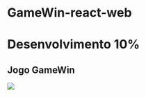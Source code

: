 # GameWin-react-web


<h1>Desenvolvimento 10%</h1>
<h2>Jogo GameWin</h2>
<img src="https://user-images.githubusercontent.com/78341732/167279705-7da0649a-f3d5-45c8-a2bd-f3a2fd22e0e9.png" />
